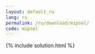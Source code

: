 ```yaml
---
layout: default_ru
lang: ru
permalink: /ru/download/mipsel/
code: mipsel
---
```

{% include solution.html %}
